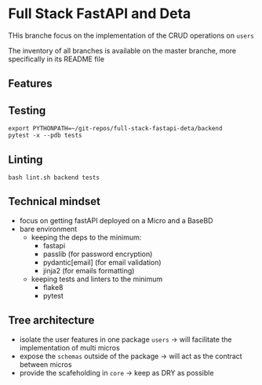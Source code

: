 # Full Stack FastAPI and Deta

THis branche focus on the implementation of the CRUD operations on `users`

The inventory of all branches is available on the master branche, more specifically in its README file

## Features

## Testing

    export PYTHONPATH=~/git-repos/full-stack-fastapi-deta/backend
    pytest -x --pdb tests

## Linting

    bash lint.sh backend tests

## Technical mindset

- focus on getting fastAPI deployed on a Micro and a BaseBD
- bare environment
    - keeping the deps to the minimum:
        - fastapi
        - passlib (for password encryption)
        - pydantic[email] (for email validation)
        - jinja2 (for emails formatting)
    - keeping tests and linters to the minimum
        - flake8
        - pytest

## Tree architecture

- isolate the user features in one package `users`
    -> will facilitate the implementation of multi micros
- expose the `schemas` outside of the package
    -> will act as the contract between micros
- provide the scafeholding in `core`
    -> keep as DRY as possible